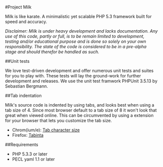 #Project Milk

Milk is like karate. A minimalistic yet scalable PHP 5.3 framework built for speed and accuracy.

*Disclaimer: Milk is under heavy development and lacks documentation. Any use of this code, partly or full, is to be remain limited to development, testing and/or educational purpose and is done so solely on your own responsibility. The state of the code is considered to be in a pre-alpha stage and should therefor be handled as such.*

##Unit tests

We love test-driven development and offer numerous unit tests and suites for you to play with. These tests will lay the ground-work for further development and releases. We use the unit test framwork PHPUnit 3.5.13 by Sebastian Bergmann.

##Tab indentation

Milk's source code is indented by using tabs, and looks best when using a tab size of 4. Since most browser default to a tab size of 8 it won't look that great when viewed online. This can be circumvented by using a extension for your browser that lets you customize the tab size.

* Chrom(ium/e): [Tab character size](https://chrome.google.com/webstore/detail/jkinehliihgaggijmodoknbhlkhmempc#)
* Firefox: [Tabinta](http://tabinta.mozdev.org/)

##Requirements

* PHP 5.3.3 or later
* PECL yaml 1.1 or later
